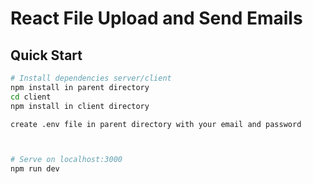 # React File Upload and Send Emails

> 

## Quick Start

```bash
# Install dependencies server/client
npm install in parent directory
cd client
npm install in client directory

create .env file in parent directory with your email and password



# Serve on localhost:3000
npm run dev
```
